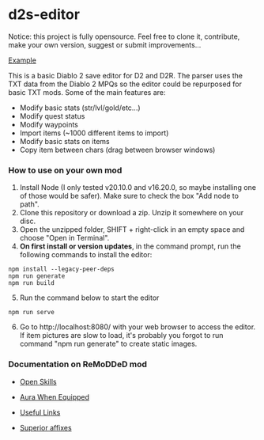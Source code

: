 # d2s-editor

Notice: this project is fully opensource. Feel free to clone it, contribute, make your own version, suggest or submit improvements...

[Example](http://d2s.dschu012.dev/)

This is a basic Diablo 2 save editor for D2 and D2R. The parser uses the TXT data from the Diablo 2 MPQs so the editor could be repurposed for basic TXT mods. Some of the main features are:

- Modify basic stats (str/lvl/gold/etc...)
- Modify quest status
- Modify waypoints
- Import items (~1000 different items to import)
- Modify basic stats on items
- Copy item between chars (drag between browser windows)

### How to use on your own mod

1. Install Node (I only tested v20.10.0 and v16.20.0, so maybe installing one of those would be safer). Make sure to check the box "Add node to path".
2. Clone this repository or download a zip. Unzip it somewhere on your disc.
3. Open the unzipped folder, SHIFT + right-click in an empty space and choose "Open in Terminal".
4. __On first install **or version updates**__, in the command prompt, run the following commands to install the editor:

```
npm install --legacy-peer-deps
npm run generate
npm run build
```

5. Run the command below to start the editor

```
npm run serve
```

6. Go to http://localhost:8080/ with your web browser to access the editor. If item pictures are slow to load, it's probably you forgot to run command "npm run generate" to create static images.

### Documentation on ReMoDDeD mod

- [Open Skills](pages/oskills.md)
- [Aura When Equipped](pages/aura_when_equipped.md)

- [Useful Links](pages/useful_links.md)
- [Superior affixes](pages/superiors.md)
